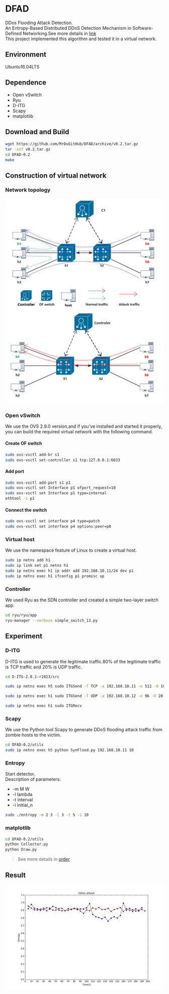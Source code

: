 # DFAD
DDos Flooding Attack Detection.  
An Entropy-Based Distributed DDoS Detection Mechanism in Software-Defined Networking.See more details in [link](http://dl.acm.org/citation.cfm?id=2848539)  
This project implemented this algorithm and tested it in a virtual network.  

## Environment
Ubuntu16.04LTS

## Dependence
* Open vSwitch  
* Ryu
* D-ITG
* Scapy
* matplotlib

## Download and Build

```Bash
wget https://github.com/MrDuGitHub/DFAD/archive/v0.2.tar.gz
tar -xzf v0.2.tar.gz
cd DFAD-0.2
make
```
## Construction of virtual network
### Network topology  

![](./img/Normal.PNG)
![](./img/Attack.PNG)

### Open vSwitch  
We use the OVS 2.9.0 version,and if you've installed and started it properly, you can build the required virtual network with the following command.

#### Create OF switch
```Bash
sudo ovs-vsctl add-br s1
sudo ovs-vsctl set-controller s1 tcp:127.0.0.1:6633
```

#### Add port
```Bash
sudo ovs-vsctl add-port s1 p1
sudo ovs-vsctl set Interface p1 ofport_request=10
sudo ovs-vsctl set Interface p1 type=internal
ethtool -i p1 
```
#### Connect the switch
```Bash
sudo ovs-vsctl set interface p4 type=patch
sudo ovs-vsctl set interface p4 options:peer=p8
```
### Virtual host  
We use the namespace feature of Linux to create a virtual host.
```Bash
sudo ip netns add h1 
sudo ip link set p1 netns h1
sudo ip netns exec h1 ip addr add 192.168.10.11/24 dev p1
sudo ip netns exec h1 ifconfig p1 promisc up 
``` 
### Controller  
We used Ryu as the SDN controller and created a simple two-layer switch app.
```Bash
cd ryu/ryu/app
ryu-manager --verbose simple_switch_13.py 
``` 
## Experiment  
### D-ITG  
D-ITG is used to generate the legitimate traffic.80% of the legitimate
traffic is TCP traffic and 20% is UDP traffic.
```Bash
cd D-ITG-2.8.1-r1023/src
```
```Bash
sudo ip netns exec h5 sudo ITGSend -T TCP -a 192.168.10.11 -o 512 -O 10 -t 200000 -l
``` 
```Bash
sudo ip netns exec h1 sudo ITGSend -T UDP -a 192.168.10.12 -o 96 -O 20 -t 200000 -l 
``` 
```Bash
sudo ip netns exec h1 sudo ITGRecv
``` 
### Scapy  
We use the Python tool Scapy to generate DDoS flooding attack traffic from zombie hosts to the victim.
```Bash
cd DFAD-0.2/utils
sudo ip netns exec h5 python SynFlood.py 192.168.10.11 10
``` 
### Entropy
Start detector.  
Description of parameters:  
* -m M W 
* -l lambda 
* -t interval 
* -i initial_n
```Bash
sudo ./entropy -m 2 3 -l 3 -t 5 -i 10
``` 
### matplotlib
```Bash
cd DFAD-0.2/utils
python Collector.py
python Draw.py
``` 
> See more details in [order](utils/order)  
## Result  
![](./img/figure_1-3.png)
